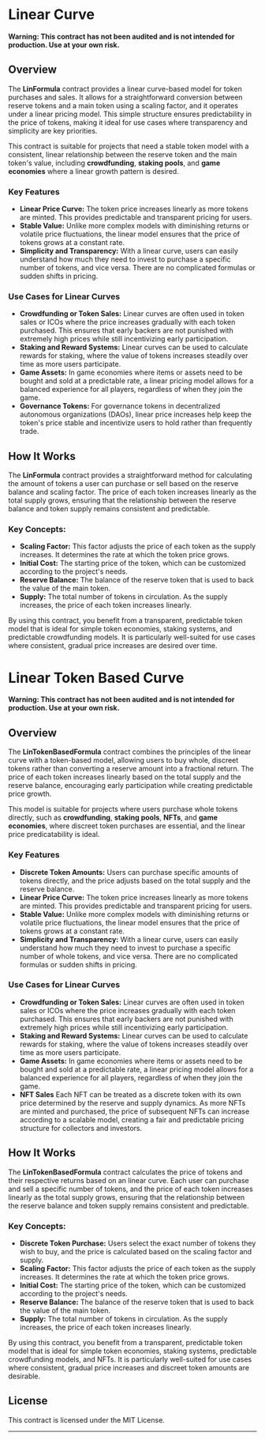 # Linear Curve

**Warning: This contract has not been audited and is not intended for production. Use at your own risk.**

## Overview

The **LinFormula** contract provides a linear curve-based model for token purchases and sales. It allows for a straightforward conversion between reserve tokens and a main token using a scaling factor, and it operates under a linear pricing model. This simple structure ensures predictability in the price of tokens, making it ideal for use cases where transparency and simplicity are key priorities.

This contract is suitable for projects that need a stable token model with a consistent, linear relationship between the reserve token and the main token's value, including **crowdfunding**, **staking pools**, and **game economies** where a linear growth pattern is desired.

### Key Features
- **Linear Price Curve:** The token price increases linearly as more tokens are minted. This provides predictable and transparent pricing for users.
- **Stable Value:** Unlike more complex models with diminishing returns or volatile price fluctuations, the linear model ensures that the price of tokens grows at a constant rate.
- **Simplicity and Transparency:** With a linear curve, users can easily understand how much they need to invest to purchase a specific number of tokens, and vice versa. There are no complicated formulas or sudden shifts in pricing.

### Use Cases for Linear Curves
- **Crowdfunding or Token Sales:** Linear curves are often used in token sales or ICOs where the price increases gradually with each token purchased. This ensures that early backers are not punished with extremely high prices while still incentivizing early participation.
- **Staking and Reward Systems:** Linear curves can be used to calculate rewards for staking, where the value of tokens increases steadily over time as more users participate.
- **Game Assets:** In game economies where items or assets need to be bought and sold at a predictable rate, a linear pricing model allows for a balanced experience for all players, regardless of when they join the game.
- **Governance Tokens:** For governance tokens in decentralized autonomous organizations (DAOs), linear price increases help keep the token's price stable and incentivize users to hold rather than frequently trade.

## How It Works

The **LinFormula** contract provides a straightforward method for calculating the amount of tokens a user can purchase or sell based on the reserve balance and scaling factor. The price of each token increases linearly as the total supply grows, ensuring that the relationship between the reserve balance and token supply remains consistent and predictable.

### Key Concepts:
- **Scaling Factor:** This factor adjusts the price of each token as the supply increases. It determines the rate at which the token price grows.
- **Initial Cost:** The starting price of the token, which can be customized according to the project's needs.
- **Reserve Balance:** The balance of the reserve token that is used to back the value of the main token.
- **Supply:** The total number of tokens in circulation. As the supply increases, the price of each token increases linearly.

By using this contract, you benefit from a transparent, predictable token model that is ideal for simple token economies, staking systems, and predictable crowdfunding models. It is particularly well-suited for use cases where consistent, gradual price increases are desired over time.

# Linear Token Based Curve

**Warning: This contract has not been audited and is not intended for production. Use at your own risk.**

## Overview

The **LinTokenBasedFormula** contract combines the principles of the linear curve with a token-based model, allowing users to buy whole, discreet tokens rather than converting a reserve amount into a fractional return. The price of each token increases linearly based on the total supply and the reserve balance, encouraging early participation while creating predictable price growth.

This model is suitable for projects where users purchase whole tokens directly, such as **crowdfunding**, **staking pools**, **NFTs**, and **game economies**, where discreet token purchases are essential, and the linear price predicatability is ideal.

### Key Features
- **Discrete Token Amounts:** Users can purchase specific amounts of tokens directly, and the price adjusts based on the total supply and the reserve balance.
- **Linear Price Curve:** The token price increases linearly as more tokens are minted. This provides predictable and transparent pricing for users.
- **Stable Value:** Unlike more complex models with diminishing returns or volatile price fluctuations, the linear model ensures that the price of tokens grows at a constant rate.
- **Simplicity and Transparency:** With a linear curve, users can easily understand how much they need to invest to purchase a specific number of whole tokens, and vice versa. There are no complicated formulas or sudden shifts in pricing.

### Use Cases for Linear Curves
- **Crowdfunding or Token Sales:** Linear curves are often used in token sales or ICOs where the price increases gradually with each token purchased. This ensures that early backers are not punished with extremely high prices while still incentivizing early participation.
- **Staking and Reward Systems:** Linear curves can be used to calculate rewards for staking, where the value of tokens increases steadily over time as more users participate.
- **Game Assets:** In game economies where items or assets need to be bought and sold at a predictable rate, a linear pricing model allows for a balanced experience for all players, regardless of when they join the game.
- **NFT Sales** Each NFT can be treated as a discrete token with its own price determined by the reserve and supply dynamics. As more NFTs are minted and purchased, the price of subsequent NFTs can increase according to a scalable model, creating a fair and predictable pricing structure for collectors and investors.

## How It Works

The **LinTokenBasedFormula** contract calculates the price of tokens and their respective returns based on an linear curve. Each user can purchase and sell a specific number of tokens, and the price of each token increases linearly as the total supply grows, ensuring that the relationship between the reserve balance and token supply remains consistent and predictable.

### Key Concepts:
- **Discrete Token Purchase:** Users select the exact number of tokens they wish to buy, and the price is calculated based on the scaling factor and supply.
- **Scaling Factor:** This factor adjusts the price of each token as the supply increases. It determines the rate at which the token price grows.
- **Initial Cost:** The starting price of the token, which can be customized according to the project's needs.
- **Reserve Balance:** The balance of the reserve token that is used to back the value of the main token.
- **Supply:** The total number of tokens in circulation. As the supply increases, the price of each token increases linearly.

By using this contract, you benefit from a transparent, predictable token model that is ideal for simple token economies, staking systems, predictable crowdfunding models, and NFTs. It is particularly well-suited for use cases where consistent, gradual price increases and discreet token amounts are desirable.

## License

This contract is licensed under the MIT License.

---


